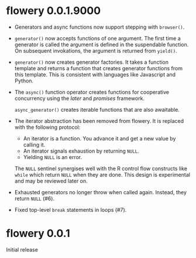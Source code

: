 
# flowery 0.0.1.9000

* Generators and async functions now support stepping with
  `browser()`.

* `generator()` now accepts functions of one argument. The first time
  a generator is called the argument is defined in the suspendable
  function. On subsequent invokations, the argument is returned from
  `yield()`.

* `generator()` now creates generator factories. It takes a function
  template and returns a function that creates generator functions
  from this template. This is consistent with languages like
  Javascript and Python.

* The `async()` function operator creates functions for cooperative
  concurrency using the _later_ and _promises_ framework.

  `async_generator()` creates iterable functions that are also
  awaitable.

* The iterator abstraction has been removed from flowery. It is
  replaced with the following protocol:

  - An iterator is a function. You advance it and get a new value by
    calling it.
  - An iterator signals exhaustion by returning `NULL`.
  - Yielding `NULL` is an error.

  The `NULL` sentinel synergises well with the R control flow
  constructs like `while` which return `NULL` when they are done.
  This design is experimental and may be reviewed later on.

* Exhausted generators no longer throw when called again. Instead,
  they return `NULL` (#6).

* Fixed top-level `break` statements in loops (#7).


# flowery 0.0.1

Initial release
